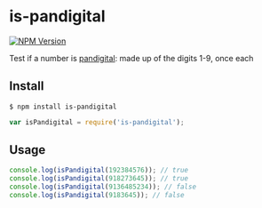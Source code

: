 # is-pandigital

[![NPM Version](https://img.shields.io/npm/v/is-pandigital.svg)](https://www.npmjs.com/package/is-pandigital)

Test if a number is [pandigital](https://en.wikipedia.org/wiki/Pandigital_number): made up of the digits 1-9, once each

## Install

```
$ npm install is-pandigital
```

```js
var isPandigital = require('is-pandigital');
```

## Usage

```js
console.log(isPandigital(192384576)); // true
console.log(isPandigital(918273645)); // true
console.log(isPandigital(9136485234)); // false
console.log(isPandigital(9183645)); // false

```
